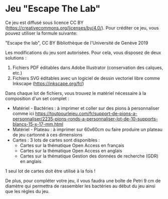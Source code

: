# Jeu "Escape The Lab"

Ce jeu est diffusé sous licence CC BY (https://creativecommons.org/licenses/by/4.0/). Pour créditer ce jeu, vous pouvez utiliser la formule suivante:

"Escape the lab", CC BY Bibliothèque de l'Université de Genève 2019

Les modifications du jeu sont autorisées.
Pour cela, vous disposez de deux solutions :
1) Fichiers PDF éditables dans Adobe Illustrator (conservation des calques, etc.)
2) Fichiers SVG éditables avec un logiciel de dessin vectoriel libre comme Inkscape (https://inkscape.org/fr/)

Dans chaque lot de fichiers, vous trouvez le matériel nécessaire à la composition d'un set complet :
 * Matériel - Bactéries : à imprimer et coller sur des pions à personnaliser comme ici https://toutpourlejeu.com/fr/support-de-pions-a-personnaliser/2235-pions-ronds-a-personnaliser-lot-de-10-supports-blancs-15-x-17-mm.html
 * Matériel - Plateau : à imprimer sur 60x60cm ou faire produire un plateau de jeu cartonné à ces dimensions
 * Cartes : 3 lots de cartes sont disponibles :
   - Cartes sur la thématique Open Access en français
   - Cartes sur la thématique Open Access en anglais
   - Cartes sur la thématique Gestion des données de recherche (GDR) en anglais

1 seul lot de cartes doit être utilisé à la fois !

De plus, pour compléter votre jeu, il vous faudra une boîte de Petri 9 cm de diamètre qui permettra de rassembler les bactéries au début du jeu ainsi que les règles du jeu.
